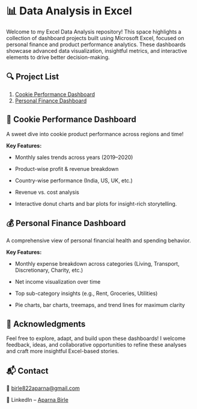 # 📊 Data Analysis in Excel


Welcome to my Excel Data Analysis repository! This space highlights a collection of dashboard projects built using Microsoft Excel, focused on personal finance and product performance analytics. These dashboards showcase advanced data visualization, insightful metrics, and interactive elements to drive better decision-making.

## 🔍 Project List

1. [Cookie Performance Dashboard](https://github.com/aparnabirle/excel-data-visuals/tree/main/Cookie%20Performance%20Dashboard)
2. [Personal Finance Dashboard](https://github.com/aparnabirle/excel-data-visuals/tree/main/Personal%20Finance%20Dashboard)

   
## 🍪 Cookie Performance Dashboard

A sweet dive into cookie product performance across regions and time!

**Key Features:**

- Monthly sales trends across years (2019–2020)

- Product-wise profit & revenue breakdown

- Country-wise performance (India, US, UK, etc.)

- Revenue vs. cost analysis

- Interactive donut charts and bar plots for insight-rich storytelling.

## 💰 Personal Finance Dashboard

A comprehensive view of personal financial health and spending behavior.

**Key Features:**

- Monthly expense breakdown across categories (Living, Transport, Discretionary, Charity, etc.)

- Net income visualization over time

- Top sub-category insights (e.g., Rent, Groceries, Utilities)

- Pie charts, bar charts, treemaps, and trend lines for maximum clarity


## 🙌 Acknowledgments
Feel free to explore, adapt, and build upon these dashboards! I welcome feedback, ideas, and collaborative opportunities to refine these analyses and craft more insightful Excel-based stories.


## 📬 Contact
📧 birle822aparna@gmail.com

🔗 LinkedIn – [Aparna Birle](https://www.linkedin.com/in/aparnabirle/)
